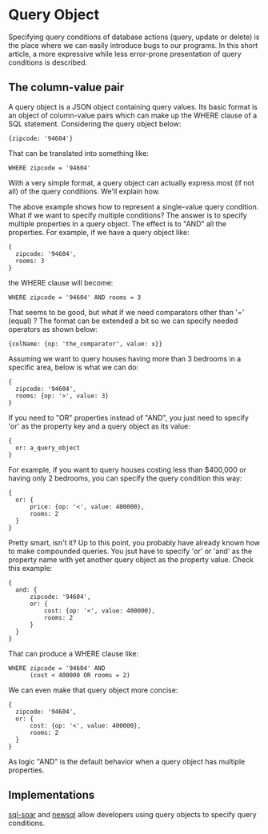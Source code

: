# Query Object

Specifying query conditions of database actions (query, update or delete) is the place where we can easily introduce bugs to our programs. In this short article, a more expressive while less error-prone presentation of query conditions is described.

## The column-value pair
A query object is a JSON object containing query values. Its basic format is an object of column-value pairs which can make up the WHERE clause of a SQL statement. Considering the query object below:

    {zipcode: '94604'}
    
That can be translated into something like:

    WHERE zipcode = '94604'
    
With a very simple format, a query object can actually express most (if not all) of the query conditions. We'll explain how.

The above example shows how to represent a single-value query condition. What if we want to specify multiple conditions? The answer is to specify multiple properties in a query object. The effect is to "AND" all the properties. For example, if we have a query object like:

    {
      zipcode: '94604',
      rooms: 3
    }
    
the WHERE clause will become:

    WHERE zipcode = '94604' AND rooms = 3
    
That seems to be good, but what if we need comparators other than '=' (equal) ? The format can be extended a bit so we can specify needed operators as shown below:

    {colName: {op: 'the_comparator', value: x}}
    
Assuming we want to query houses having more than 3 bedrooms in a specific area, below is what we can do:

    {
      zipcode: '94604',
      rooms: {op: '>', value: 3}
    }
    
If you need to "OR" properties instead of "AND", you just need to specify 'or' as the property key and a query object as its value:

    {
      or: a_query_object
    }
    
For example, if you want to query houses costing less than $400,000 or having only 2 bedrooms, you can specify the query condition this way:

    {
      or: {
          price: {op: '<', value: 400000},
          rooms: 2
      }
    }
    
Pretty smart, isn't it? Up to this point, you probably have already known how to make compounded queries. You jsut have to specify 'or' or 'and' as the property name with yet another query object as the property value. Check this example:

    {
      and: {
          zipcode: '94604',
          or: {
              cost: {op: '<', value: 400000},
              rooms: 2
          }
      }
    }
    
That can produce a WHERE clause like:

    WHERE zipcode = '94604' AND
          (cost < 400000 OR rooms = 2)
          
We can even make that query object more concise:

    {
      zipcode: '94604',
      or: {
          cost: {op: '<', value: 400000},
          rooms: 2
      }
    }
    
As logic "AND" is the default behavior when a query object has multiple properties.

## Implementations
[sql-soar]() and [newsql]() allow developers using query objects to specify query conditions.